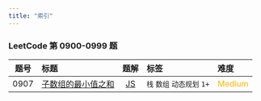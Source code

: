 ```yaml
---
title: "索引"
---
```


### LeetCode 第 0900-0999 题

| 题号 | 标题 | 题解 | 标签 | 难度 |
| :------: | :------ | :------: | :------ | :------ |
| 0907 | [子数组的最小值之和](https://leetcode.com/problems/sum-of-subarray-minimums/) | [JS](https://2xiao.github.io/leetcode-js/leetcode/problem/0907) | `栈` `数组` `动态规划` `1+` | <font color=#ffb800>Medium</font> |